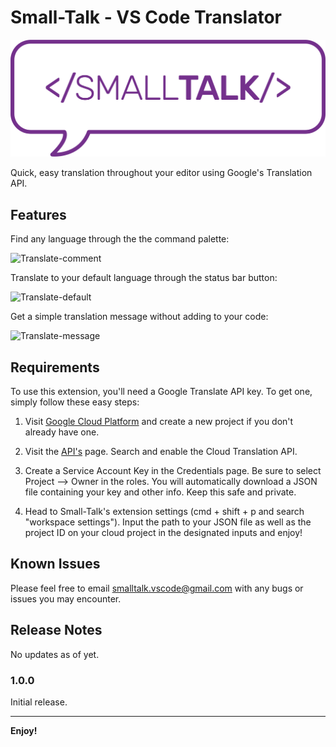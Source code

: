 # Small-Talk - VS Code Translator

![small-talk-logo](small-talk/images/smalltalk-logo-03cropped.png)

Quick, easy translation throughout your editor using Google's Translation API.

## Features

Find any language through the the command palette:

![Translate-comment](https://media.giphy.com/media/r4xH84A2m6sc7fRLbv/giphy.gif)

Translate to your default language through the status bar button:

![Translate-default](https://media.giphy.com/media/17EtjhY1JLA9JjtYa6/giphy.gif)

Get a simple translation message without adding to your code:

![Translate-message](https://media.giphy.com/media/MuXGOau3R9nOVAxQkZ/giphy.gif)

## Requirements

To use this extension, you'll need a Google Translate API key. To get one, simply follow these easy steps:

1) Visit [Google Cloud Platform](https://console.cloud.google.com/) and create a new project if you don't already have one.

2) Visit the [API's](<https://console.cloud.google.com/apis/library>) page. Search and enable the Cloud Translation API.

3) Create a Service Account Key in the Credentials page. Be sure to select Project --> Owner in the roles. You will automatically download a JSON file containing your key and other info. Keep this safe and private.

4) Head to Small-Talk's extension settings (cmd + shift + p and search "workspace settings"). Input the path to your JSON file as well as the project ID on your cloud project in the designated inputs and enjoy!

## Known Issues

Please feel free to email smalltalk.vscode@gmail.com with any bugs or issues you may encounter.

## Release Notes

No updates as of yet.

### 1.0.0

Initial release.

-----------------------------------------------------------------------------------------------------------

**Enjoy!**

